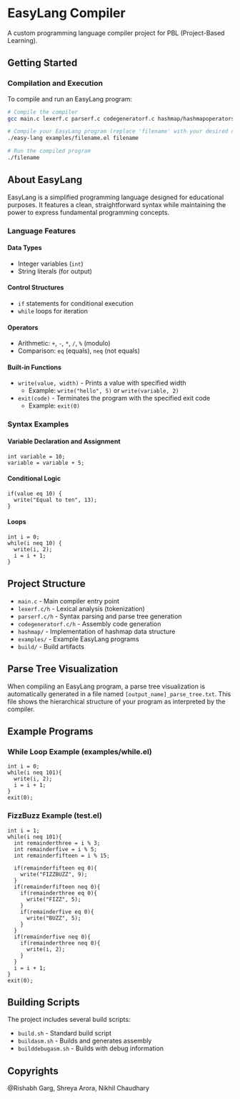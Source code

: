 # EasyLang Compiler

A custom programming language compiler project for PBL (Project-Based Learning).

## Getting Started

### Compilation and Execution

To compile and run an EasyLang program:

```bash
# Compile the compiler
gcc main.c lexerf.c parserf.c codegeneratorf.c hashmap/hashmapoperators.c -o easy-lang

# Compile your EasyLang program (replace 'filename' with your desired output name)
./easy-lang examples/filename.el filename

# Run the compiled program
./filename
```

## About EasyLang

EasyLang is a simplified programming language designed for educational purposes. It features a clean, straightforward syntax while maintaining the power to express fundamental programming concepts.

### Language Features

#### Data Types
- Integer variables (`int`)
- String literals (for output)

#### Control Structures
- `if` statements for conditional execution
- `while` loops for iteration

#### Operators
- Arithmetic: `+`, `-`, `*`, `/`, `%` (modulo)
- Comparison: `eq` (equals), `neq` (not equals)

#### Built-in Functions
- `write(value, width)` - Prints a value with specified width
  - Example: `write("hello", 5)` or `write(variable, 2)`
- `exit(code)` - Terminates the program with the specified exit code
  - Example: `exit(0)`

### Syntax Examples

#### Variable Declaration and Assignment
```
int variable = 10;
variable = variable + 5;
```

#### Conditional Logic
```
if(value eq 10) {
  write("Equal to ten", 13);
}
```

#### Loops
```
int i = 0;
while(i neq 10) {
  write(i, 2);
  i = i + 1;
}
```

## Project Structure

- `main.c` - Main compiler entry point
- `lexerf.c/h` - Lexical analysis (tokenization)
- `parserf.c/h` - Syntax parsing and parse tree generation
- `codegeneratorf.c/h` - Assembly code generation
- `hashmap/` - Implementation of hashmap data structure
- `examples/` - Example EasyLang programs
- `build/` - Build artifacts

## Parse Tree Visualization

When compiling an EasyLang program, a parse tree visualization is automatically generated in a file named `[output_name]_parse_tree.txt`. This file shows the hierarchical structure of your program as interpreted by the compiler.

## Example Programs

### While Loop Example (examples/while.el)
```
int i = 0;
while(i neq 101){
  write(i, 2);
  i = i + 1;
}
exit(0);
```

### FizzBuzz Example (test.el)
```
int i = 1;
while(i neq 101){
  int remainderthree = i % 3;
  int remainderfive = i % 5;
  int remainderfifteen = i % 15;
  
  if(remainderfifteen eq 0){
    write("FIZZBUZZ", 9);
  }
  if(remainderfifteen neq 0){
    if(remainderthree eq 0){
      write("FIZZ", 5);
    }
    if(remainderfive eq 0){
      write("BUZZ", 5);
    }
  }
  if(remainderfive neq 0){
    if(remainderthree neq 0){
      write(i, 2);
    }
  }
  i = i + 1;
}
exit(0);
```

## Building Scripts

The project includes several build scripts:
- `build.sh` - Standard build script
- `buildasm.sh` - Builds and generates assembly
- `builddebugasm.sh` - Builds with debug information

## Copyrights

@Rishabh Garg, Shreya Arora, Nikhil Chaudhary
